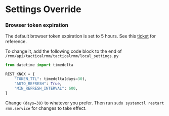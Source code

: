# Settings Override

### Browser token expiration

The default browser token expiration is set to 5 hours. See this [ticket](https://github.com/amidaware/tacticalrmm/issues/503) for reference.

To change it, add the following code block to the end of `/rmm/api/tacticalrmm/tacticalrmm/local_settings.py`

```python
from datetime import timedelta

REST_KNOX = {
    "TOKEN_TTL": timedelta(days=30),
    "AUTO_REFRESH": True,
    "MIN_REFRESH_INTERVAL": 600,
}
```

Change `(days=30)` to whatever you prefer. Then run `sudo systemctl restart rmm.service` for changes to take effect.
